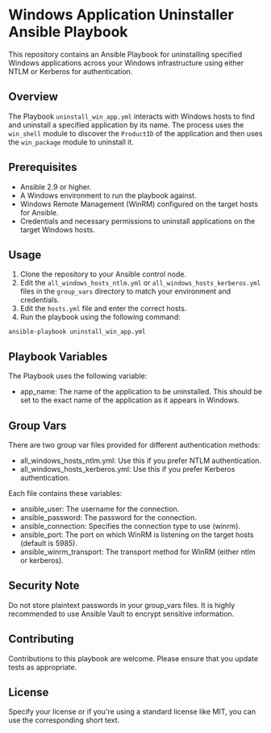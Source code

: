 # Windows Application Uninstaller Ansible Playbook

This repository contains an Ansible Playbook for uninstalling specified Windows applications across your Windows infrastructure using either NTLM or Kerberos for authentication.

## Overview

The Playbook `uninstall_win_app.yml` interacts with Windows hosts to find and uninstall a specified application by its name. The process uses the `win_shell` module to discover the `ProductID` of the application and then uses the `win_package` module to uninstall it.

## Prerequisites

- Ansible 2.9 or higher.
- A Windows environment to run the playbook against.
- Windows Remote Management (WinRM) configured on the target hosts for Ansible.
- Credentials and necessary permissions to uninstall applications on the target Windows hosts.

## Usage

1. Clone the repository to your Ansible control node.
2. Edit the `all_windows_hosts_ntlm.yml` or `all_windows_hosts_kerberos.yml` files in the `group_vars` directory to match your environment and credentials.
3. Edit the `hosts.yml` file and enter the correct hosts.
4. Run the playbook using the following command:

```shell
ansible-playbook uninstall_win_app.yml
```

## Playbook Variables
The Playbook uses the following variable:

- app_name: The name of the application to be uninstalled. This should be set to the exact name of the application as it appears in Windows.


## Group Vars
There are two group var files provided for different authentication methods:

- all_windows_hosts_ntlm.yml: Use this if you prefer NTLM authentication.
- all_windows_hosts_kerberos.yml: Use this if you prefer Kerberos authentication.

Each file contains these variables:

- ansible_user: The username for the connection.
- ansible_password: The password for the connection.
- ansible_connection: Specifies the connection type to use (winrm).
- ansible_port: The port on which WinRM is listening on the target hosts (default is 5985).
- ansible_winrm_transport: The transport method for WinRM (either ntlm or kerberos).

## Security Note
Do not store plaintext passwords in your group_vars files. It is highly recommended to use Ansible Vault to encrypt sensitive information.

## Contributing
Contributions to this playbook are welcome. Please ensure that you update tests as appropriate.

## License
Specify your license or if you're using a standard license like MIT, you can use the corresponding short text.